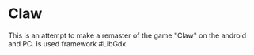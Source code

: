 
<h1>Claw</h1>

This is an attempt to make a remaster of the game "Claw" on the android and PC.
Is used framework #LibGdx. 
